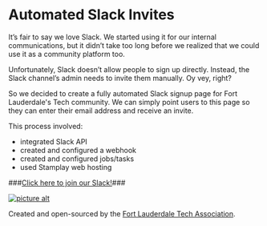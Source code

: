 Automated Slack Invites
===================

It’s fair to say we love Slack. We started using it for our internal communications, but it didn’t take too long before we realized that we could use it as a community platform too.

Unfortunately, Slack doesn’t allow people to sign up directly. Instead, the Slack channel’s admin needs to invite them manually. Oy vey, right?

So we decided to create a fully automated Slack signup page for Fort Lauderdale's Tech community. We can simply point users to this page so they can enter their email address and receive an invite.

This process involved:

* integrated Slack API
* created and configured a webhook
* created and configured jobs/tasks
* used Stamplay web hosting

###[Click here to join our Slack!](https://fltaslack.stamplayapp.com/)###

[![picture alt](https://github.com/hkdeven/FLTA-slack-invite-page/blob/master/readme-img.png?raw=true "Your automated Slack signup page")](https://fltaslack.stamplayapp.com/)

Created and open-sourced by the [Fort Lauderdale Tech Association](http://fortlauderdaletech.org/).

